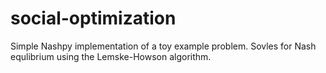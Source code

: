 # social-optimization

Simple Nashpy implementation of a toy example problem. Sovles for Nash equlibrium using the Lemske-Howson algorithm.
